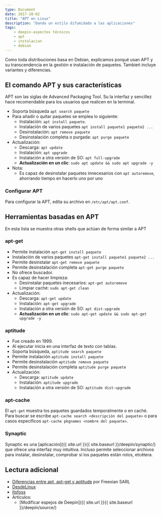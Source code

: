 ```yaml
---
type: Document
date: 2017-10-02
title: "APT en Linux"
description: "Dando un estilo difumidado a las aplicaciones"
tags:
    - deepin-aspectos técnicos
    - apt
    - instalacion
    - debian
---
```


Como toda distribuciones basa en Debian, explicamos porqué usan APT y su transcendencia en la gestión e instalación de paquetes. Tambień incluye variantes y diferencias.

## El comando APT y sus características
APT son las siglas de Advanced Packaging Tool. Su la interfaz y sencillez hace recomendable para los usuarios que realicen en la terminal.
* Soporta búsqueda `apt search paquete`
* Para añadir o quitar paquetes se emplea lo siguiente:
  * Instalación: `apt install paquete`.
  * Instalación de varios paquetes `apt install paquete1 paquete2 ...`
  * Desinstalación: `apt remove paquete`
  * Desinstalación completa o purgada: `apt purge paquete`
* Actualización:
  * Descarga: `apt update`
  * Instalación: `apt upgrade`
  * Instalación a otra versión de SO: `apt full-upgrade`
  * **Actualización en un clic**: `sudo apt update && sudo apt upgrade -y`
* Nota:
  * Es capaz de desinstalar paquetes innecesarios con `apt autoremove`, ahorrando tiempo en hacerlo uno por uno

### Configurar APT
Para configurar la APT, edita su archivo en `/etc/apt/apt.conf`.

## Herramientas basadas en APT
En esta lista se muestra otras shells que actúan de forma similar a APT
### apt-get
* Permite instalación `apt-get install paquete`
* Instalación de varios paquetes `apt-get install paquete1 paquete2 ...`
* Permite desinstalar `apt-get remove paquete`
* Permite desinstalación completa `apt-get purge paquete`
* No ofrece buscador.
* Es capaz de hacer limpieza:
  - Desinstalar paquetes inecesarios: `apt-get autoremove`
  - Limpiar caché: `sudo apt-get clean`
* Actualización:
  * Descarga: `apt-get update`
  * Instalación: `apt-get upgrade`
  * Instalación a otra versión de SO: `apt dist-upgrade`
  * **Actualización en un clic**: `sudo apt-get update && sudo apt-get upgrade -y`

### aptitude
* Fue creado en 1999.
* Al ejecutar inicia en una interfaz de texto con tablas.
* Soporta búsqueda, `aptitude search paquete`
* Permite instalación `aptitude install paquete`
* Permite desinstalación `aptitude remove paquete`
* Permite desinstalación completa `aptitude purge paquete`
* Actualización:
  * Descarga: `aptitude update `
  * Instalación: `aptitude upgrade`
  * Instalación a otra versión de SO: `aptitude dist-upgrade`

### apt-cache
El `apt-get` muestra los paquetes guardados temporalmente o en caché. Para buscar se escribe `apt-cache search <descripción del paquete>` o  para casos específicos `apt-cache pkgnames <nombre del paquete>`.

### Synaptic
Synaptic es una [aplicación]({{ site.url }}{{ site.baseurl }}/deepin/synaptic/) que ofrece una interfaz muy intuitiva. Incluso permite seleccionar archivos para instalar, desinstalar, comprobar si los paquetes están rotos, etcétera.

## Lectura adicional
* [Diferencias entre apt, apt-get y aptitude](https://debian-handbook.info/browse/es-ES/stable/sect.apt-get.html) por Freexian SARL
* [DesdeLinux](https://blog.desdelinux.net/apt-o-aptitude-cual-usar/)
* [Itsfoss](https://itsfoss.com/apt-get-linux-guide/)
* Artículos:
  - [Modificar espejos de Deepin]({{ site.url }}{{ site.baseurl }}/deepin/source/)
